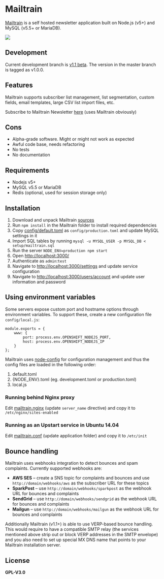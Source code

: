 # Mailtrain

[Mailtrain](http://mailtrain.org) is a self hosted newsletter application built on Node.js (v5+) and MySQL (v5.5+ or MariaDB).

![](http://mailtrain.org/mailtrain.png)

## Development

Current development branch is [v1.1 beta](https://github.com/andris9/mailtrain/tree/v1.1). The version in the master branch is tagged as v1.0.0.

## Features

Mailtrain supports subscriber list management, list segmentation, custom fields, email templates, large CSV list import files, etc.

Subscribe to Mailtrain Newsletter [here](http://mailtrain.org/subscription/EysIv8sAx) (uses Mailtrain obviously)

## Cons

  * Alpha-grade software. Might or might not work as expected
  * Awful code base, needs refactoring
  * No tests
  * No documentation

## Requirements

  * Nodejs v5+
  * MySQL v5.5 or MariaDB
  * Redis (optional, used for session storage only)

## Installation

  1. Download and unpack Mailtrain [sources](https://github.com/andris9/mailtrain/archive/master.zip)
  2. Run `npm install` in the Mailtrain folder to install required dependencies
  3. Copy [config/default.toml](config/default.toml) as `config/production.toml` and update MySQL settings in it
  4. Import SQL tables by running `mysql -u MYSQL_USER -p MYSQL_DB < setup/mailtrain.sql`
  5. Run the server `NODE_ENV=production npm start`
  6. Open [http://localhost:3000/](http://localhost:3000/)
  7. Authenticate as `admin`:`test`
  8. Navigate to [http://localhost:3000/settings](http://localhost:3000/settings) and update service configuration
  9. Navigate to [http://localhost:3000/users/account](http://localhost:3000/users/account) and update user information and password

## Using environment variables

Some servers expose custom port and hostname options through environment variables. To support these, create a new configuration file `config/local.js`:

```
module.exports = {
    www: {
        port: process.env.OPENSHIFT_NODEJS_PORT,
        host: process.env.OPENSHIFT_NODEJS_IP
    }
};
```

Mailtrain uses [node-config](https://github.com/lorenwest/node-config) for configuration management and thus the config files are loaded in the following order:

  1. default.toml
  2. {NODE_ENV}.toml (eg. development.toml or production.toml)
  3. local.js

### Running behind Nginx proxy

Edit [mailtrain.nginx](setup/mailtrain.nginx) (update `server_name` directive) and copy it to `/etc/nginx/sites-enabled`

### Running as an Upstart service in Ubuntu 14.04

Edit [mailtrain.conf](setup/mailtrain.conf) (update application folder) and copy it to `/etc/init`

## Bounce handling

Mailtrain uses webhooks integration to detect bounces and spam complaints. Currently supported webhooks are:

  * **AWS SES** – create a SNS topic for complaints and bounces and use `http://domain/webhooks/aws` as the subscriber URL for these topics
  * **SparkPost** – use `http://domain/webhooks/sparkpost` as the webhook URL for bounces and complaints
  * **SendGrid** – use `http://domain/webhooks/sendgrid` as the webhook URL for bounces and complaints
  * **Mailgun** – use `http://domain/webhooks/mailgun` as the webhook URL for bounces and complaints

Additionally Mailtrain (v1.1+) is able to use VERP-based bounce handling. This would require to have a compatible SMTP relay (the services mentioned above strip out or block VERP addresses in the SMTP envelope) and you also need to set up special MX DNS name that points to your Mailtrain installation server.

## License

**GPL-V3.0**
